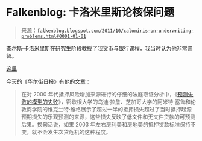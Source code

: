 <!--yml

category: 未分类

date: 2024-05-12 20:41:44

-->

# Falkenblog: 卡洛米里斯论核保问题

> 来源：[`falkenblog.blogspot.com/2011/10/calomiris-on-underwriting-problems.html#0001-01-01`](http://falkenblog.blogspot.com/2011/10/calomiris-on-underwriting-problems.html#0001-01-01)

查尔斯·卡洛米里斯在研究生阶段教授了我货币与银行课程，我当时认为他非常睿智。

[这里](http://online.wsj.com/article/SB10001424053111903927204576574433454435452.html?mod=WSJ_Opinion_LEADTop)

今天的《华尔街日报》有他的文章：

> 在对 2000 年代抵押风险增加来源进行的仔细的法庭取证分析中，《[预测失败的模型的失败](http://papers.ssrn.com/sol3/papers.cfm?abstract_id=1296982)》，密歇根大学的乌迪·拉詹、芝加哥大学的阿米特·塞鲁和伦敦商学院的维克兰特·维格展示了超过一半的抵押损失超过了当时抵押起源预期损失的乐观预测的来源，这些损失反映了低文件和无文件贷款的可预测后果。换句话说，如果 2003 年左右房利美和房地美的抵押贷款标准保持不变，就不会发生次贷危机的这种程度。
